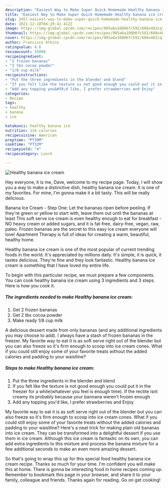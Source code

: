 ```yaml
---
description: "Easiest Way to Make Super Quick Homemade Healthy banana ice cream"
title: "Easiest Way to Make Super Quick Homemade Healthy banana ice cream"
slug: 2457-easiest-way-to-make-super-quick-homemade-healthy-banana-ice-cream
date: 2021-12-10T04:29:41.412Z
image: https://img-global.cpcdn.com/recipes/905a6a10806fc592/680x482cq70/healthy-banana-ice-cream-recipe-main-photo.jpg
thumbnail: https://img-global.cpcdn.com/recipes/905a6a10806fc592/680x482cq70/healthy-banana-ice-cream-recipe-main-photo.jpg
cover: https://img-global.cpcdn.com/recipes/905a6a10806fc592/680x482cq70/healthy-banana-ice-cream-recipe-main-photo.jpg
author: Francisco Atkins
ratingvalue: 4.6
reviewcount: 35098
recipeingredient:
- "2 frozen bananas"
- "2 tbs cocoa powder"
- "1/8 cup milk"
recipeinstructions:
- "Put the three ingredients in the blender and blend"
- "If you felt like the texture is not good enough you could put it in the freezer for a while(whatever you feel is enough time). If the rectite isnt creamy its probably because your bannana weren&#39;t frozen enough"
- "Add any topping you&#39;d like, I prefer strawberries and Enjoy"
categories:
- Recipe
tags:
- healthy
- banana
- ice

katakunci: healthy banana ice 
nutrition: 124 calories
recipecuisine: American
preptime: "PT39M"
cooktime: "PT32M"
recipeyield: "4"
recipecategory: Lunch

---
```



![Healthy banana ice cream](https://img-global.cpcdn.com/recipes/905a6a10806fc592/680x482cq70/healthy-banana-ice-cream-recipe-main-photo.jpg)

Hey everyone, it is me, Dave, welcome to my recipe page. Today, I will show you a way to make a distinctive dish, healthy banana ice cream. It is one of my favorites. For mine, I'm gonna make it a bit tasty. This will be really delicious.

Banana Ice Cream - Step One: Let the bananas ripen before peeling. If they&#39;re green or yellow to start with, leave them out until the bananas at least This soft serve ice cream is even healthy enough to eat for breakfast - NO heavy cream or added sugars, and it is fat-free, dairy-free, vegan, raw, paleo. Frozen bananas are the secret to this easy ice cream everyone will love! Apartment Therapy is full of ideas for creating a warm, beautiful, healthy home.

Healthy banana ice cream is one of the most popular of current trending foods in the world. It's appreciated by millions daily. It's simple, it is quick, it tastes delicious. They're fine and they look fantastic. Healthy banana ice cream is something that I have loved my entire life.


To begin with this particular recipe, we must prepare a few components. You can cook healthy banana ice cream using 3 ingredients and 3 steps. Here is how you cook it.

<!--inarticleads1-->

##### The ingredients needed to make Healthy banana ice cream:

1. Get 2 frozen bananas
1. Get 2 tbs cocoa powder
1. Make ready 1/8 cup milk


A delicious dessert made from only bananas (and any additional ingredients you may choose to add). I always have a stash of frozen bananas in the freezer. My favorite way to eat it is as soft serve right out of the blender but you can also freeze so it&#39;s firm enough to scoop into ice cream cones. What if you could still enjoy some of your favorite treats without the added calories and padding to your waistline? 

<!--inarticleads2-->

##### Steps to make Healthy banana ice cream:

1. Put the three ingredients in the blender and blend
1. If you felt like the texture is not good enough you could put it in the freezer for a while(whatever you feel is enough time). If the rectite isnt creamy its probably because your bannana weren&#39;t frozen enough
1. Add any topping you&#39;d like, I prefer strawberries and Enjoy


My favorite way to eat it is as soft serve right out of the blender but you can also freeze so it&#39;s firm enough to scoop into ice cream cones. What if you could still enjoy some of your favorite treats without the added calories and padding to your waistline? Here&#39;s a neat trick for making plain old bananas into ice cream. They can be transformed into a delightful dessert if you use them in ice cream. Although this ice cream is fantastic on its own, you can add extra ingredients to this mixture and process the banana mixture for a few additional seconds to make an even more amazing dessert. 

So that's going to wrap this up for this special food healthy banana ice cream recipe. Thanks so much for your time. I'm confident you will make this at home. There is gonna be interesting food in home recipes coming up. Remember to bookmark this page in your browser, and share it to your family, colleague and friends. Thanks again for reading. Go on get cooking!
